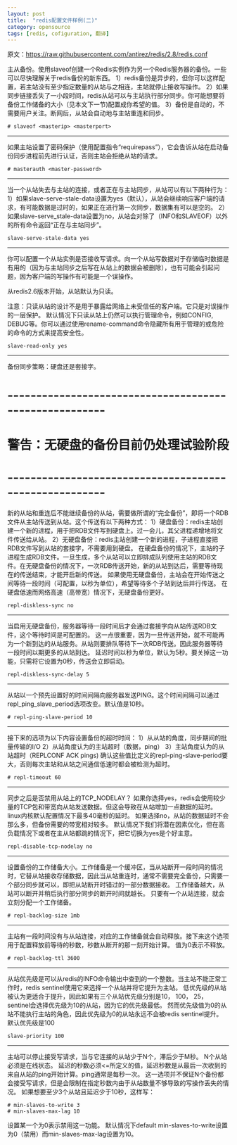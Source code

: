 ```yaml
---
layout: post
title:  "redis配置文件样例(二)"
category: opensource
tags: [redis, cofiguration, 翻译]
---
```


原文：https://raw.githubusercontent.com/antirez/redis/2.8/redis.conf


主从备份。使用slaveof创建一个Redis实例作为另一个Redis服务器的备份。一些可以尽快理解关于redis备份的新东西。
1）redis备份是异步的，但你可以这样配置，若主站没有至少指定数量的从站与之相连，主站就停止接收写操作。
2）如果同步链接丢失了一小段时间，redis从站可以与主站执行部分同步。你可能想要将备份工作储备的大小（见本文下一节)配置成你希望的值。
3）备份是自动的，不需要用户关注。断网后，从站会自动地与主站重连和同步。
```
# slaveof <masterip> <masterport>
```
----------
如果主站设置了密码保护（使用配置指令“requirepass”），它会告诉从站在启动备份同步进程前先进行认证，否则主站会拒绝从站的请求。
```
# masterauth <master-password>
```
----------
当一个从站失去与主站的连接，或者正在与主站同步，从站可以有以下两种行为：
1）如果slave-serve-stale-data设置为yes（默认），从站会继续响应客户端的请求，有可能数据是过时的，如果正在进行第一次同步，数据集有可以是空的。
2）如果slave-serve_stale-data设置为no，从站会对除了（INFO和SLAVEOF）以外的所有命令返回“正在与主站同步”。
```
slave-serve-stale-data yes
```
----------
你可以配置一个从站实例是否接收写请求。向一个从站写数据对于存储临时数据是有用的（因为与主站同步之后写在从站上的数据会被删除），也有可能会引起问题，因为客户端的写操作有可能是一个误操作。

从redis2.6版本开始，从站默认为只读。

注意：只读从站的设计不是用于暴露给网络上未受信任的客户端。它只是对误操作的一层保护。
默认情况下只读从站上仍然可以执行管理命令，例如CONFIG, DEBUG等。你可以通过使用rename-command命令隐藏所有用于管理的或危险的命令的方式来提高安全性。
```
slave-read-only yes
```
----------
备份同步策略：硬盘还是套接字。
# -------------------------------------------------------
# 警告：无硬盘的备份目前仍处理试验阶段
# -------------------------------------------------------
新的从站和重连后不能继续备份的从站，需要做所谓的“完全备份”，即将一个RDB文件从主站传送到从站。这个传送有以下两种方式：
1）硬盘备份：redis主站创建一个新的进程，用于把RDB文件写到硬盘上。过一会儿，其父进程递增地将文件传送给从站。
2）无硬盘备份：redis主站创建一个新的进程，子进程直接把RDB文件写到从站的套接字，不需要用到硬盘。
在硬盘备份的情况下，主站的子进程生成RDB文件。一旦生成，多个从站可以立即排成队列使用主站的RDB文件。在无硬盘备份的情况下，一次RDB传送开始，新的从站到达后，需要等待现在的传送结束，才能开启新的传送。
如果使用无硬盘备份，主站会在开始传送之间等待一段时间（可配置，以秒为单位），希望等待多个子站到达后并行传送。
在硬盘低速而网络高速（高带宽）情况下，无硬盘备份更好。
```
repl-diskless-sync no
```
----------
当启用无硬盘备份，服务器等待一段时间后才会通过套接字向从站传送RDB文件，这个等待时间是可配置的。
这一点很重要，因为一旦传送开始，就不可能再为一个新到达的从站服务。从站则要排队等待下一次RDB传送。因此服务器等待一段时间以期更多的从站到达。
延迟时间以秒为单位，默认为5秒。要关掉这一功能，只需将它设置为0秒，传送会立即启动。
```
repl-diskless-sync-delay 5
```
----------
从站以一个预先设置好的时间间隔向服务器发送PING。这个时间间隔可以通过repl_ping_slave_period选项改变。默认值是10秒。
```
# repl-ping-slave-period 10
```
----------
接下来的选项为以下内容设置备份的超时时间：
1）从从站的角度，同步期间的批量传输的I/O
2）从站角度认为的主站超时（数据，ping）
3）主站角度认为的从站超时（REPLCONF ACK pings)
确认这些值比定义的repl-ping-slave-period要大，否则每次主站和从站之间通信低速时都会被检测为超时。
```
# repl-timeout 60
```
----------
同步之后是否禁用从站上的TCP_NODELAY？
如果你选择yes，redis会使用较少量的TCP包和带宽向从站发送数据。但这会导致在从站增加一点数据的延时。linux内核默认配置情况下最多40毫秒的延时。
如果选择no，从站的数据延时不会那么多，但备份需要的带宽相对较多。
默认情况下我们将潜在因素优化，但在高负载情况下或者在主从站都跳的情况下，把它切换为yes是个好主意。
```
repl-disable-tcp-nodelay no
```
----------
设置备份的工作储备大小。工作储备是一个缓冲区，当从站断开一段时间的情况时，它替从站接收存储数据，因此当从站重连时，通常不需要完全备份，只需要一个部分同步就可以，即把从站断开时错过的一部分数据接收。
工作储备越大，从站可以断开并稍后执行部分同步的断开时间就越长。
只要有一个从站连接，就会立刻分配一个工作储备。
```
# repl-backlog-size 1mb
```
----------
主站有一段时间没有与从站连接，对应的工作储备就会自动释放。接下来这个选项用于配置释放前等待的秒数，秒数从断开的那一刻开始计算。
值为0表示不释放。
```
# repl-backlog-ttl 3600
```
----------
从站优先级是可以从redis的INFO命令输出中查到的一个整数。当主站不能正常工作时，redis sentinel使用它来选择一个从站并将它提升为主站。
低优先级的从站被认为更适合于提升，因此如果有三个从站优先级分别是10， 100， 25，sentinel会选择优先级为10的从站，因为它的优先级最低。
然而优先级值为0的从站不能执行主站的角色，因此优先级为0的从站永远不会被redis sentinel提升。
默认优先级是100
```
slave-priority 100
```
----------
主站可以停止接受写请求，当与它连接的从站少于N个，滞后少于M秒。
N个从站必须是在线状态。
延迟的秒数必须<=所定义的值，延迟秒数是从最后一次收到的来自从站的ping开始计算。ping通常是每秒一次。
这一选项并不保证N个备份都会接受写请求，但是会限制在指定秒数内由于从站数量不够导致的写操作丢失的情况。
如果想要至少3个从站且延迟少于10秒，这样写：

```
# min-slaves-to-write 3
# min-slaves-max-lag 10
```
设置某一个为0表示禁用这一功能。
默认情况下default min-slaves-to-write设置为0（禁用）而min-slaves-max-lag设置为10。
